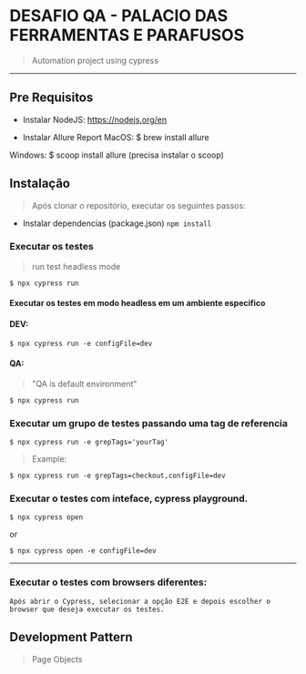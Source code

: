 # DESAFIO QA - PALACIO DAS FERRAMENTAS E PARAFUSOS

> Automation project using cypress

---
## Pre Requisitos


- Instalar NodeJS: 
https://nodejs.org/en

- Instalar Allure Report
MacOS: $ brew install allure

Windows: $ scoop install allure (precisa instalar o scoop)

## Instalação

> Após clonar o repositório, executar os seguintes passos:

- Instalar dependencias (package.json)
`npm install`

### Executar os testes

> run test headless mode

```
$ npx cypress run
```
#### Executar os testes em modo headless em um ambiente especifico

#### DEV:
```
$ npx cypress run -e configFile=dev
```

#### QA:
> "QA is default environment"

```
$ npx cypress run
```

### Executar um grupo de testes passando uma tag de referencia

```
$ npx cypress run -e grepTags='yourTag' 
```
> Example: 
```
$ npx cypress run -e grepTags=checkout,configFile=dev
```

### Executar o testes com inteface, cypress playground.

```
$ npx cypress open
```

or 

```
$ npx cypress open -e configFile=dev
```

---

### Executar o testes com browsers diferentes: 
    Após abrir o Cypress, selecionar a opção E2E e depois escolher o browser que deseja executar os testes.


## Development Pattern

> Page Objects
